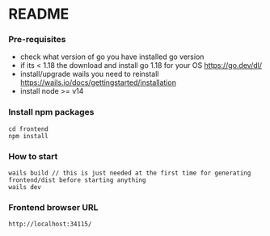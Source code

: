 # README

### Pre-requisites

- check what version of go you have installed go version
- if its < 1.18 the download and install go 1.18 for your OS https://go.dev/dl/
- install/upgrade wails you need to reinstall https://wails.io/docs/gettingstarted/installation
- install node >= v14

### Install npm packages

```
cd frontend
npm install
```

### How to start

```
wails build // this is just needed at the first time for generating frontend/dist before starting anything
wails dev
```

### Frontend browser URL

```
http://localhost:34115/
```